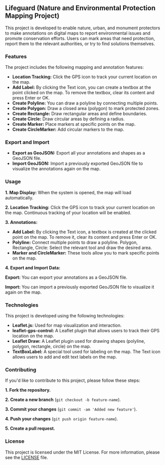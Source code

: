 ## Lifeguard (Nature and Environmental Protection Mapping Project)

This project is developed to enable nature, urban, and monument protectors to make annotations on digital maps to report environmental issues and promote conservation efforts. Users can mark areas that need protection, report them to the relevant authorities, or try to find solutions themselves.

### Features
The project includes the following mapping and annotation features:

- **Location Tracking:** Click the GPS icon to track your current location on the map.
- **Add Label:** By clicking the Text icon, you can create a textbox at the point clicked on the map. To remove the textbox, clear its content and press Enter or OK.
- **Create Polyline:** You can draw a polyline by connecting multiple points.
- **Create Polygon:** Draw a closed area (polygon) to mark protected zones.
- **Create Rectangle:** Draw rectangular areas and define boundaries.
- **Create Circle:** Draw circular areas by defining a radius.
- **Create Marker:** Place markers at specific points on the map.
- **Create CircleMarker:** Add circular markers to the map.

### Export and Import
- **Export as GeoJSON:** Export all your annotations and shapes as a GeoJSON file.
- **Import GeoJSON:** Import a previously exported GeoJSON file to visualize the annotations again on the map.

### Usage

**1. Map Display:** When the system is opened, the map will load automatically.

**2. Location Tracking:** Click the GPS icon to track your current location on the map. Continuous tracking of your location will be enabled.

**3. Annotations:**
- **Add Label:** By clicking the Text icon, a textbox is created at the clicked point on the map. To remove it, clear its content and press Enter or OK.
- **Polyline:** Connect multiple points to draw a polyline.
Polygon, Rectangle, Circle: Select the relevant tool and draw the desired area.
- **Marker and CircleMarker:** These tools allow you to mark specific points on the map.

**4. Export and Import Data:**

**Export:** You can export your annotations as a GeoJSON file.

**Import:** You can import a previously exported GeoJSON file to visualize it again on the map.

### Technologies
This project is developed using the following technologies:

- **Leaflet.js:** Used for map visualization and interaction.
- **leaflet-gps-control:** A Leaflet plugin that allows users to track their GPS location on the map.
- **Leaflet Draw:** A Leaflet plugin used for drawing shapes (polyline, polygon, rectangle, circle) on the map.
- **TextBoxLabel:** A special tool used for labeling on the map. The Text icon allows users to add and edit text labels on the map.

### Contributing
If you'd like to contribute to this project, please follow these steps:

**1. Fork the repository.**

**2. Create a new branch** (``git checkout -b feature-name``).

**3. Commit your changes** (``git commit -am 'Added new feature'``).

**4. Push your changes** (``git push origin feature-name``).

**5. Create a pull request.**

### License
This project is licensed under the MIT License. For more information, please see the [LICENSE](LICENSE) file.